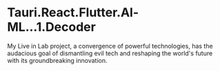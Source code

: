 # Tauri.React.Flutter.Al-ML...1.Decoder
My Live in Lab project, a convergence of powerful technologies, has the audacious goal of dismantling evil tech and reshaping the world's future with its groundbreaking innovation.
